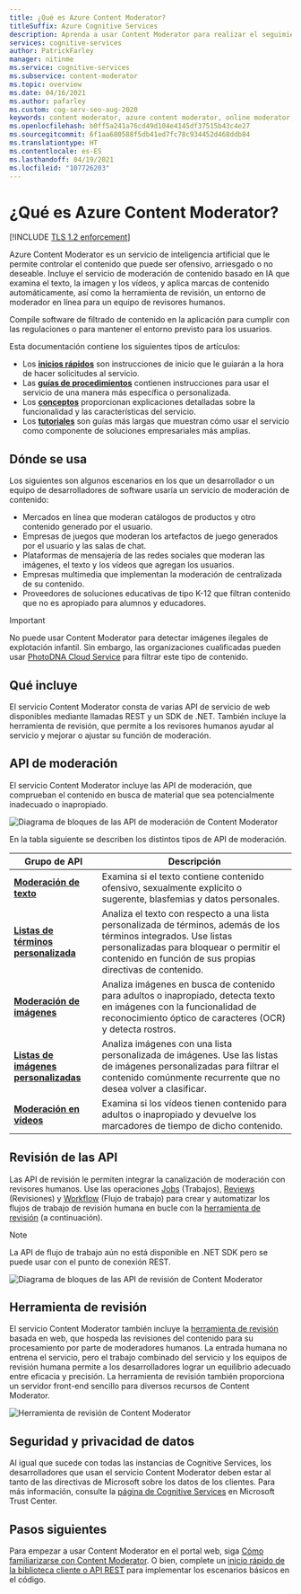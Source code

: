 ```yaml
---
title: ¿Qué es Azure Content Moderator?
titleSuffix: Azure Cognitive Services
description: Aprenda a usar Content Moderator para realizar el seguimiento, marcar, evaluar y filtrar material inapropiado en el contenido creado por los usuarios.
services: cognitive-services
author: PatrickFarley
manager: nitinme
ms.service: cognitive-services
ms.subservice: content-moderator
ms.topic: overview
ms.date: 04/16/2021
ms.author: pafarley
ms.custom: cog-serv-seo-aug-2020
keywords: content moderator, azure content moderator, online moderator, content filtering software, content moderation service, content moderation
ms.openlocfilehash: b0ff5a241a76cd49d104e4145df37515b43c4e27
ms.sourcegitcommit: 6f1aa680588f5db41ed7fc78c934452d468ddb84
ms.translationtype: HT
ms.contentlocale: es-ES
ms.lasthandoff: 04/19/2021
ms.locfileid: "107726203"
---
```

# <a name="what-is-azure-content-moderator"></a>¿Qué es Azure Content Moderator?

[!INCLUDE [TLS 1.2 enforcement](../../../includes/cognitive-services-tls-announcement.md)]

Azure Content Moderator es un servicio de inteligencia artificial que le permite controlar el contenido que puede ser ofensivo, arriesgado o no deseable. Incluye el servicio de moderación de contenido basado en IA que examina el texto, la imagen y los vídeos, y aplica marcas de contenido automáticamente, así como la herramienta de revisión, un entorno de moderador en línea para un equipo de revisores humanos.

Compile software de filtrado de contenido en la aplicación para cumplir con las regulaciones o para mantener el entorno previsto para los usuarios.

Esta documentación contiene los siguientes tipos de artículos:  

* Los [**inicios rápidos**](client-libraries.md) son instrucciones de inicio que le guiarán a la hora de hacer solicitudes al servicio.  
* Las [**guías de procedimientos**](try-text-api.md) contienen instrucciones para usar el servicio de una manera más específica o personalizada.  
* Los [**conceptos**](text-moderation-api.md) proporcionan explicaciones detalladas sobre la funcionalidad y las características del servicio.  
* Los [**tutoriales**](ecommerce-retail-catalog-moderation.md) son guías más largas que muestran cómo usar el servicio como componente de soluciones empresariales más amplias.  

## <a name="where-its-used"></a>Dónde se usa

Los siguientes son algunos escenarios en los que un desarrollador o un equipo de desarrolladores de software usaría un servicio de moderación de contenido:

- Mercados en línea que moderan catálogos de productos y otro contenido generado por el usuario.
- Empresas de juegos que moderan los artefactos de juego generados por el usuario y las salas de chat.
- Plataformas de mensajería de las redes sociales que moderan las imágenes, el texto y los vídeos que agregan los usuarios.
- Empresas multimedia que implementan la moderación de centralizada de su contenido.
- Proveedores de soluciones educativas de tipo K-12 que filtran contenido que no es apropiado para alumnos y educadores.

> [!IMPORTANT]
> No puede usar Content Moderator para detectar imágenes ilegales de explotación infantil. Sin embargo, las organizaciones cualificadas pueden usar [PhotoDNA Cloud Service](https://www.microsoft.com/photodna "Microsoft PhotoDNA Cloud Service") para filtrar este tipo de contenido.

## <a name="what-it-includes"></a>Qué incluye

El servicio Content Moderator consta de varias API de servicio de web disponibles mediante llamadas REST y un SDK de .NET. También incluye la herramienta de revisión, que permite a los revisores humanos ayudar al servicio y mejorar o ajustar su función de moderación.

## <a name="moderation-apis"></a>API de moderación

El servicio Content Moderator incluye las API de moderación, que comprueban el contenido en busca de material que sea potencialmente inadecuado o inapropiado.

![Diagrama de bloques de las API de moderación de Content Moderator](images/content-moderator-mod-api.png)

En la tabla siguiente se describen los distintos tipos de API de moderación.

| Grupo de API | Descripción |
| ------ | ----------- |
|[**Moderación de texto**](text-moderation-api.md)| Examina si el texto contiene contenido ofensivo, sexualmente explícito o sugerente, blasfemias y datos personales.|
|[**Listas de términos personalizada**](try-terms-list-api.md)| Analiza el texto con respecto a una lista personalizada de términos, además de los términos integrados. Use listas personalizadas para bloquear o permitir el contenido en función de sus propias directivas de contenido.|  
|[**Moderación de imágenes**](image-moderation-api.md)| Analiza imágenes en busca de contenido para adultos o inapropiado, detecta texto en imágenes con la funcionalidad de reconocimiento óptico de caracteres (OCR) y detecta rostros.|
|[**Listas de imágenes personalizadas**](try-image-list-api.md)| Analiza imágenes con una lista personalizada de imágenes. Use las listas de imágenes personalizadas para filtrar el contenido comúnmente recurrente que no desea volver a clasificar.|
|[**Moderación en vídeos**](video-moderation-api.md)| Examina si los vídeos tienen contenido para adultos o inapropiado y devuelve los marcadores de tiempo de dicho contenido.|

## <a name="review-apis"></a>Revisión de las API

Las API de revisión le permiten integrar la canalización de moderación con revisores humanos. Use las operaciones [Jobs](review-api.md#jobs) (Trabajos), [Reviews](review-api.md#reviews) (Revisiones) y [Workflow](review-api.md#workflows) (Flujo de trabajo) para crear y automatizar los flujos de trabajo de revisión humana en bucle con la [herramienta de revisión](#review-tool) (a continuación).

> [!NOTE]
> La API de flujo de trabajo aún no está disponible en .NET SDK pero se puede usar con el punto de conexión REST.

![Diagrama de bloques de las API de revisión de Content Moderator](images/content-moderator-rev-api.png)

## <a name="review-tool"></a>Herramienta de revisión

El servicio Content Moderator también incluye la [herramienta de revisión](Review-Tool-User-Guide/human-in-the-loop.md) basada en web, que hospeda las revisiones del contenido para su procesamiento por parte de moderadores humanos. La entrada humana no entrena el servicio, pero el trabajo combinado del servicio y los equipos de revisión humana permite a los desarrolladores lograr un equilibrio adecuado entre eficacia y precisión. La herramienta de revisión también proporciona un servidor front-end sencillo para diversos recursos de Content Moderator.

![Herramienta de revisión de Content Moderator](images/homepage.PNG)

## <a name="data-privacy-and-security"></a>Seguridad y privacidad de datos

Al igual que sucede con todas las instancias de Cognitive Services, los desarrolladores que usan el servicio Content Moderator deben estar al tanto de las directivas de Microsoft sobre los datos de los clientes. Para más información, consulte la [página de Cognitive Services](https://www.microsoft.com/trustcenter/cloudservices/cognitiveservices) en Microsoft Trust Center.

## <a name="next-steps"></a>Pasos siguientes

Para empezar a usar Content Moderator en el portal web, siga [Cómo familiarizarse con Content Moderator](quick-start.md). O bien, complete un [inicio rápido de la biblioteca cliente o API REST](client-libraries.md) para implementar los escenarios básicos en el código.